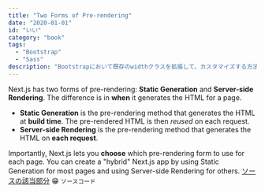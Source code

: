 ```yaml
---
title: "Two Forms of Pre-rendering"
date: "2020-01-01"
id: "いい"
category: "book"
tags:
  - "Bootstrap"
  - "Sass"
description: "Bootstrapにおいて既存のwidthクラスを拡張して、カスタマイズする方法について書きました。今回はwidthについてですが、heightなどでも同じです。"
---
```


Next.js has two forms of pre-rendering: **Static Generation** and **Server-side Rendering**. The difference is in **when** it generates the HTML for a page.

- **Static Generation** is the pre-rendering method that generates the HTML at **build time**. The pre-rendered HTML is then _reused_ on each request.
- **Server-side Rendering** is the pre-rendering method that generates the HTML on **each request**.

Importantly, Next.js lets you **choose** which pre-rendering form to use for each page. You can create a "hybrid" Next.js app by using Static Generation for most pages and using Server-side Rendering for others.
[ソースの該当部分](https://github.com/sass/sass/blob/main/accepted/module-system.md)
:grin:
`ソースコード`

